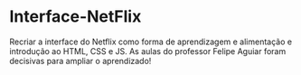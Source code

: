 # Interface-NetFlix
Recriar a interface do Netflix como forma de aprendizagem e alimentação e introdução ao HTML, CSS e JS. As aulas do professor Felipe Aguiar foram decisivas para ampliar o aprendizado!
